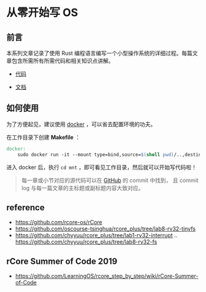 # 从零开始写 OS

## 前言

本系列文章记录了使用 Rust 编程语言编写一个小型操作系统的详细过程。每篇文章包含所需所有所需代码和相关知识点讲解。

- [代码](https://github.com/LearningOS/rcore_step_by_step/os)

- [文档](https://learningos.github.io/rcore_step_by_step_webdoc/)

## 如何使用

为了方便起见，建议使用 [docker](http://www.runoob.com/docker/docker-tutorial.html) ，可以省去配置环境的功夫。

在工作目录下创建 **Makefile** ：

```Makefile
docker:
	sudo docker run -it --mount type=bind,source=$(shell pwd)/..,destination=/mnt panqinglin/rust_riscv bash
```

进入 docker 后，执行 `cd mnt` ，即可看见工作目录，然后就可以开始写代码啦！

> 每一章或小节对应的源代码可以在 [GitHub](https://github.com/LearningOS/rcore_step_by_step) 的 commit 中找到， 且 commit log 与每一篇文章的主标题或副标题内容大致对应。

## reference

- https://github.com/rcore-os/rCore
- https://github.com/oscourse-tsinghua/rcore_plus/tree/lab8-rv32-tinyfs
- https://github.com/chyyuu/rcore_plus/tree/lab1-rv32-interrupt .. https://github.com/chyyuu/rcore_plus/tree/lab8-rv32-fs

## rCore Summer of Code 2019

- https://github.com/LearningOS/rcore_step_by_step/wiki/rCore-Summer-of-Code
